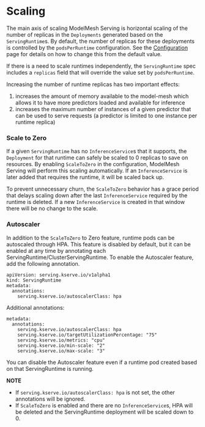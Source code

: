 # Scaling

The main axis of scaling ModelMesh Serving is horizontal scaling of the number of replicas in the `Deployments` generated based on the `ServingRuntime`s. By default, the number of replicas for these deployments is controlled by the `podsPerRuntime` configuration. See the [Configuration](../configuration) page for details on how to change this from the default value.

If there is a need to scale runtimes independently, the `ServingRuntime` spec includes a `replicas` field that will override the value set by `podsPerRuntime`.

Increasing the number of runtime replicas has two important effects:

1. increases the amount of memory available to the model-mesh which allows it to have more predictors loaded and available for inference
2. increases the maximum number of instances of a given predictor that can be used to serve requests (a predictor is limited to one instance per runtime replica)

### Scale to Zero

If a given `ServingRuntime` has no `InferenceService`s that it supports, the `Deployment` for that runtime can safely be scaled to 0 replicas to save on resources. By enabling `ScaleToZero` in the configuration, ModelMesh Serving will perform this scaling automatically. If an `InferenceService` is later added that requires the runtime, it will be scaled back up.

To prevent unnecessary churn, the `ScaleToZero` behavior has a grace period that delays scaling down after the last `InferenceService` required by the runtime is deleted. If a new `InferenceService` is created in that window there will be no change to the scale.

### Autoscaler

In addition to the `ScaleToZero` to Zero feature, runtime pods can be autoscaled through HPA. This feature is disabled by default, but it can be enabled at any time by annotating each ServingRuntime/ClusterServingRuntime.
To enable the Autoscaler feature, add the following annotation.

```shell
apiVersion: serving.kserve.io/v1alpha1
kind: ServingRuntime
metadata:
  annotations:
    serving.kserve.io/autoscalerClass: hpa
```

Additional annotations:

```shell
metadata:
  annotations:
    serving.kserve.io/autoscalerClass: hpa
    serving.kserve.io/targetUtilizationPercentage: "75"
    serving.kserve.io/metrics: "cpu"
    serving.kserve.io/min-scale: "2"
    serving.kserve.io/max-scale: "3"
```

You can disable the Autoscaler feature even if a runtime pod created based on that ServingRuntime is running.

**NOTE**

- If `serving.kserve.io/autoscalerClass: hpa` is not set, the other annotations will be ignored.
- If `ScaleToZero` is enabled and there are no `InferenceService`s, HPA will be deleted and the ServingRuntime deployment will be scaled down to 0.
